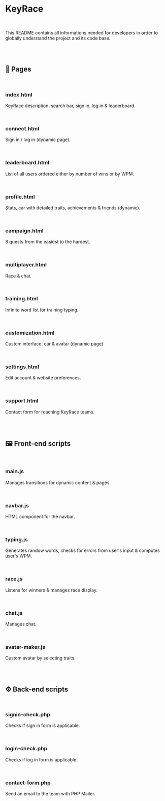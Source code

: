 # **KeyRace**

<br>

This README contains all informations needed for developers in order to
globally understand the project and its code base.

<br><br>


<!-------------------------------- P A G E S --------------------------------->

## **📄 Pages**

<br>

### **index.html**

KeyRace description, search bar, sign in, log in & leaderboard.

<br>


### **connect.html**

Sign in / log in (dynamic page).

<br>


### **leaderboard.html**

List of all users ordered either by number of wins or by WPM.

<br>


### **profile.html**

Stats, car with detailed traits, achievements & friends (dynamic).

<br>


### **campaign.html**

8 quests from the easiest to the hardest.

<br>


### **multiplayer.html**

Race & chat.

<br>


### **training.html**

Infinite word list for training typing.

<br>


### **customization.html**

Custom interface, car & avatar (dynamic page)

<br>


### **settings.html**

Edit account & website preferences.

<br>


### **support.html**

Contact form for reaching KeyRace teams.

<br><br>


<!--------------------- F R O N T - E N D   S C R I P T S -------------------->

## **🖼️ Front-end scripts**

<br>

### **main.js**

Manages transitions for dynamic content & pages.

<br>


### **navbar.js**

HTML component for the navbar.

<br>


### **typing.js**

Generates randow words, checks for errors from user's input & computes user's
WPM.

<br>


### **race.js**

Listens for winners & manages race display.

<br>


### **chat.js**

Manages chat.

<br>


### **avatar-maker.js**

Custom avatar by selecting traits.

<br><br>


<!---------------------- B A C K - E N D   S C R I P T S --------------------->

## **⚙️ Back-end scripts**

<br>

### **signin-check.php**

Checks if sign in form is applicable.

<br>


### **login-check.php**

Checks if log in form is applicable.

<br>


### **contact-form.php**

Send an email to the team with PHP Mailer.
